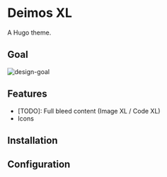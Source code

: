 # Deimos XL

A Hugo theme.

## Goal

![design-goal](https://github.com/Deimos-94/hugo-deimos-xl/assets/152740142/fc66f17b-54a4-4008-a780-55030f30a0e6)

## Features

- [TODO]: Full bleed content (Image XL / Code XL)
- Icons

## Installation

## Configuration

